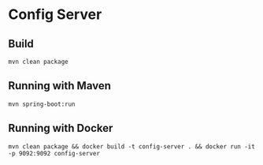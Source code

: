 # Config Server

## Build 

```shell
mvn clean package
```

## Running with Maven

```shell
mvn spring-boot:run
```

## Running with Docker

```shell
mvn clean package && docker build -t config-server . && docker run -it -p 9092:9092 config-server
```